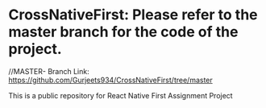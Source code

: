 # CrossNativeFirst: Please refer to the master branch for the code of the project.

//MASTER- Branch Link: https://github.com/Gurjeets934/CrossNativeFirst/tree/master

This is a public repository for React Native First Assignment Project
